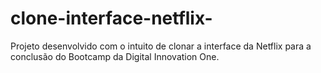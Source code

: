 # clone-interface-netflix-
Projeto desenvolvido com o intuito de clonar a interface da Netflix para a conclusão do Bootcamp da Digital Innovation One.
